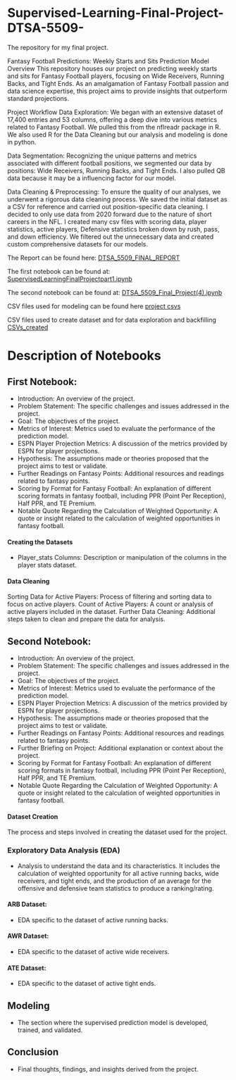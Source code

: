 # Supervised-Learning-Final-Project-DTSA-5509-
The repository for my final project. 

Fantasy Football Predictions: Weekly Starts and Sits Prediction Model
Overview
This repository houses our project on predicting weekly starts and sits for Fantasy Football players, focusing on Wide Receivers, Running Backs, and Tight Ends. As an amalgamation of Fantasy Football passion and data science expertise, this project aims to provide insights that outperform standard projections.

Project Workflow
Data Exploration: We began with an extensive dataset of 17,400 entries and 53 columns, offering a deep dive into various metrics related to Fantasy Football. We pulled this from the nflreadr package in R. We also used R for the Data Cleaning but our analysis and modeling is done in python. 

Data Segmentation: Recognizing the unique patterns and metrics associated with different football positions, we segmented our data by positions: Wide Receivers, Running Backs, and Tight Ends. I also pulled QB data because it may be a influencing factor for our model. 

Data Cleaning & Preprocessing: To ensure the quality of our analyses, we underwent a rigorous data cleaning process. We saved the initial dataset as a CSV for reference and carried out position-specific data cleaning. I decided to only use data from 2020 forward due to the nature of short careers in the NFL. I created many csv files with scoring data, player statistics, active players, Defensive statistics broken down by rush, pass, and down efficiency. We filtered out the unnecessary data and created custom comprehensive datasets for our models.

The Report can be found here: [DTSA_5509_FINAL_REPORT ](https://github.com/gbainwol/Supervised-Learning-Final-Project-DTSA-5509-/blob/4919c97b2d14476334897fb605358d25d7b78d1c/Final_Project.pdf)

The first notebook can be found at: [SupervisedLearningFinalProjectpart1.ipynb](https://github.com/gbainwol/Supervised-Learning-Final-Project-DTSA-5509-/blob/da89dac3c7acaabe42d3f4cccac54fc37f7ef0b4/SupervisedLearningFinalProjectpart1.ipynb)

The second notebook can be found at: [DTSA_5509_Final_Project(4).ipynb](https://github.com/gbainwol/Supervised-Learning-Final-Project-DTSA-5509-/blob/a76a561b13d802962da81a1e7f0419dee9a80210/DTSA_5509_Final_Project%20(4).ipynb)

CSV files used for modeling can be found here [project csvs](https://github.com/gbainwol/Supervised-Learning-Final-Project-DTSA-5509-/tree/eba234a51dae044f489d0f816bff16c4d3b3cd1b/project_csvs)

CSV files used to create dataset and for data exploration and backfilling [CSVs_created](https://github.com/gbainwol/Supervised-Learning-Final-Project-DTSA-5509-/tree/8af9ca2fc6be1b3b57486dcfaedb63bd5b3d5aa9/csvs_created)


 # Description of Notebooks 

## First Notebook:

  
- Introduction: An overview of the project.
- Problem Statement: The specific challenges and issues addressed in the project.
- Goal: The objectives of the project.
- Metrics of Interest: Metrics used to evaluate the performance of the prediction model.
- ESPN Player Projection Metrics: A discussion of the metrics provided by ESPN for player projections.
- Hypothesis: The assumptions made or theories proposed that the project aims to test or validate.
- Further Readings on Fantasy Points: Additional resources and readings related to fantasy points.
- Scoring by Format for Fantasy Football: An explanation of different scoring formats in fantasy football, including PPR (Point Per Reception), Half PPR, and TE Premium.
- Notable Quote Regarding the Calculation of Weighted Opportunity: A quote or insight related to the calculation of weighted opportunities in fantasy football.
#### Creating the Datasets
- Player_stats Columns: Description or manipulation of the columns in the player stats dataset.
####  Data Cleaning
Sorting Data for Active Players: Process of filtering and sorting data to focus on active players.
Count of Active Players: A count or analysis of active players included in the dataset.
Further Data Cleaning: Additional steps taken to clean and prepare the data for analysis.


## Second Notebook:

- Introduction: An overview of the project.
- Problem Statement: The specific challenges and issues addressed in the project.
- Goal: The objectives of the project.
- Metrics of Interest: Metrics used to evaluate the performance of the prediction model.
- ESPN Player Projection Metrics: A discussion of the metrics provided by ESPN for player projections.
- Hypothesis: The assumptions made or theories proposed that the project aims to test or validate.
- Further Readings on Fantasy Points: Additional resources and readings related to fantasy points.
- Further Briefing on Project: Additional explanation or context about the project.
- Scoring by Format for Fantasy Football: An explanation of different scoring formats in fantasy football, including PPR (Point Per Reception), Half PPR, and TE Premium.
- Notable Quote Regarding the Calculation of Weighted Opportunity: A quote or insight related to the calculation of weighted opportunities in fantasy football.
#### Dataset Creation
The process and steps involved in creating the dataset used for the project.
### Exploratory Data Analysis (EDA)
- Analysis to understand the data and its characteristics. It includes the calculation of weighted opportunity for all active running backs, wide receivers, and tight ends, and the production of an average for the offensive and defensive team statistics to produce a ranking/rating.
#### ARB Dataset:
- EDA specific to the dataset of active running backs.
#### AWR Dataset:
- EDA specific to the dataset of active wide receivers.

#### ATE Dataset:
 - EDA specific to the dataset of active tight ends.
## Modeling
- The section where the supervised prediction model is developed, trained, and validated.
##  Conclusion
- Final thoughts, findings, and insights derived from the project.
